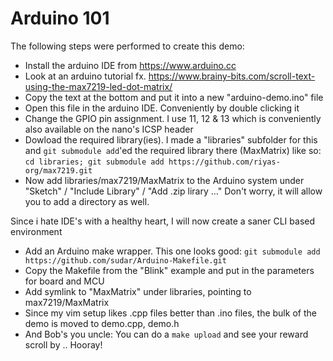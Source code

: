 Arduino 101
===========

The following steps were performed to create this demo:

* Install the arduino IDE from https://www.arduino.cc
* Look at an arduino tutorial fx. https://www.brainy-bits.com/scroll-text-using-the-max7219-led-dot-matrix/
* Copy the text at the bottom and put it into a new "arduino-demo.ino" file
* Open this file in the arduino IDE. Conveniently by double clicking it
* Change the GPIO pin assignment. I use 11, 12 & 13 which is conveniently also available on the nano's ICSP header
* Dowload the required library(ies).
  I made a "libraries" subfolder for this and ```git submodule add```'ed the required library there (MaxMatrix) like so:
   ```cd libraries; git submodule add https://github.com/riyas-org/max7219.git```
* Now add libraries/max7219/MaxMatrix to the Arduino system under "Sketch" / "Include Library" / "Add .zip lirary ..."
  Don't worry, it will allow you to add a directory as well. 

Since i hate IDE's with a healthy heart, I will now create a saner CLI based environment
* Add an Arduino make wrapper. This one looks good:
  ```git submodule add https://github.com/sudar/Arduino-Makefile.git```
* Copy the Makefile from the "Blink" example and put in the parameters for board and MCU
* Add symlink to "MaxMatrix" under libraries, pointing to max7219/MaxMatrix
* Since my vim setup likes .cpp files better than .ino files, the bulk of the demo is moved to demo.cpp, demo.h
* And Bob's you uncle: You can do a ```make upload``` and see your reward scroll by .. Hooray!
